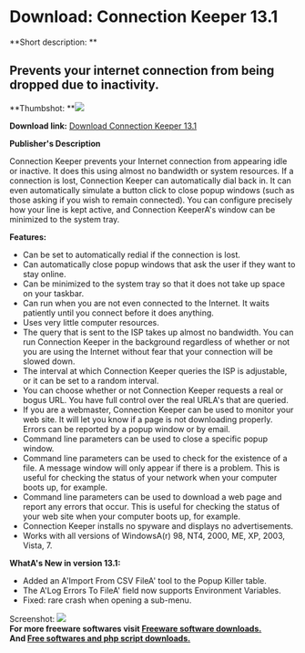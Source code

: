 # Download: Connection Keeper 13.1

**Short description: **

## Prevents your internet connection from being dropped due to inactivity.

  
**Thumbshot: **![](http://www.freewarefiles.com/screenshot/connectkeeper_md.jpg)   
  
**Download link:** [Download Connection Keeper 13.1](http://freesoftwares.boysofts.com/Connection-Keeper_program_9575.html)  
  

**Publisher's Description**  
  

Connection Keeper prevents your Internet connection from appearing idle or
inactive. It does this using almost no bandwidth or system resources. If a
connection is lost, Connection Keeper can automatically dial back in. It can
even automatically simulate a button click to close popup windows (such as
those asking if you wish to remain connected). You can configure precisely how
your line is kept active, and Connection KeeperA's window can be minimized to
the system tray.

**Features:**

  * Can be set to automatically redial if the connection is lost. 
  * Can automatically close popup windows that ask the user if they want to stay online. 
  * Can be minimized to the system tray so that it does not take up space on your taskbar. 
  * Can run when you are not even connected to the Internet. It waits patiently until you connect before it does anything. 
  * Uses very little computer resources. 
  * The query that is sent to the ISP takes up almost no bandwidth. You can run Connection Keeper in the background regardless of whether or not you are using the Internet without fear that your connection will be slowed down. 
  * The interval at which Connection Keeper queries the ISP is adjustable, or it can be set to a random interval. 
  * You can choose whether or not Connection Keeper requests a real or bogus URL. You have full control over the real URLA's that are queried. 
  * If you are a webmaster, Connection Keeper can be used to monitor your web site. It will let you know if a page is not downloading properly. Errors can be reported by a popup window or by email. 
  * Command line parameters can be used to close a specific popup window. 
  * Command line parameters can be used to check for the existence of a file. A message window will only appear if there is a problem. This is useful for checking the status of your network when your computer boots up, for example. 
  * Command line parameters can be used to download a web page and report any errors that occur. This is useful for checking the status of your web site when your computer boots up, for example. 
  * Connection Keeper installs no spyware and displays no advertisements. 
  * Works with all versions of WindowsA(r) 98, NT4, 2000, ME, XP, 2003, Vista, 7. 

**WhatA's New in version 13.1:**

  * Added an A'Import From CSV FileA' tool to the Popup Killer table. 
  * The A'Log Errors To FileA' field now supports Environment Variables. 
  * Fixed: rare crash when opening a sub-menu. 

  
  
Screenshot: ![](http://www.freewarefiles.com/screenshot/connectkeeper.jpg)  
**For more freeware softwares visit [Freeware software downloads.](http://freesoftwares.boysofts.com/)**   
**And [Free softwares and php script downloads.](http://www.boysofts.com/)**

